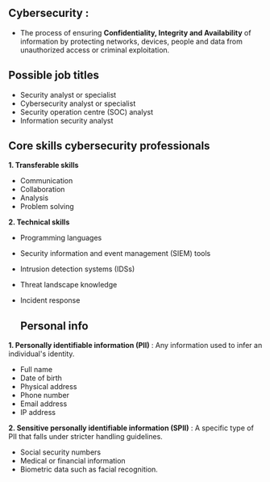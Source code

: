 ## Cybersecurity : 

- The process of ensuring **Confidentiality, Integrity and Availability** of information by protecting networks, devices, people and data from unauthorized access or criminal exploitation.

## Possible job titles

- Security analyst or specialist
- Cybersecurity analyst or specialist
- Security operation centre (SOC) analyst
- Information security analyst

## Core skills cybersecurity professionals
  
**1. Transferable skills**
- Communication
- Collaboration
- Analysis
- Problem solving

**2. Technical skills**
- Programming languages
- Security information and event management (SIEM) tools
- Intrusion detection systems (IDSs)
- Threat landscape knowledge
- Incident response

  ## Personal info

**1. Personally identifiable information (PII)** : Any information used to infer an individual's identity.
- Full name
- Date of birth
- Physical address
- Phone number
- Email address
- IP address

**2. Sensitive personally identifiable information (SPII)** : A specific type of PII that falls under stricter handling guidelines.
- Social security numbers
- Medical or financial information
- Biometric data such as facial recognition.
